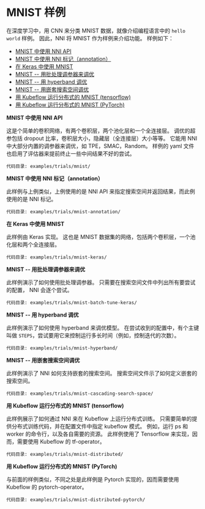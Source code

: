 # MNIST 样例

在深度学习中，用 CNN 来分类 MNIST 数据，就像介绍编程语言中的 `hello world` 样例。 因此，NNI 将 MNIST 作为样例来介绍功能。 样例如下：

- [MNIST 中使用 NNI API](#mnist)
- [MNIST 中使用 NNI 标记（annotation）](#mnist-annotation)
- [在 Keras 中使用 MNIST](#mnist-keras)
- [MNIST -- 用批处理调参器来调优](#mnist-batch)
- [MNIST -- 用 hyperband 调优](#mnist-hyperband)
- [MNIST -- 用嵌套搜索空间调优](#mnist-nested)
- [用 Kubeflow 运行分布式的 MNIST (tensorflow)](#mnist-kubeflow-tf)
- [用 Kubeflow 运行分布式的 MNIST (PyTorch)](#mnist-kubeflow-pytorch)

<a name="mnist"></a>
**MNIST 中使用 NNI API**

这是个简单的卷积网络，有两个卷积层，两个池化层和一个全连接层。 调优的超参包括 dropout 比率，卷积层大小，隐藏层（全连接层）大小等等。 它能用 NNI 中大部分内置的调参器来调优，如 TPE，SMAC，Random。 样例的 yaml 文件也启用了评估器来提前终止一些中间结果不好的尝试。

`代码目录: examples/trials/mnist/`

<a name="mnist-annotation"></a>
**MNIST 中使用 NNI 标记（annotation）**

此样例与上例类似，上例使用的是 NNI API 来指定搜索空间并返回结果，而此例使用的是 NNI 标记。

`代码目录: examples/trials/mnist-annotation/`

<a name="mnist-keras"></a>
**在 Keras 中使用 MNIST**

此样例由 Keras 实现。 这也是 MNIST 数据集的网络，包括两个卷积层，一个池化层和两个全连接层。

`代码目录: examples/trials/mnist-keras/`

<a name="mnist-batch"></a>
**MNIST -- 用批处理调参器来调优**

此样例演示了如何使用批处理调参器。 只需要在搜索空间文件中列出所有要尝试的配置， NNI 会逐个尝试。

`代码目录: examples/trials/mnist-batch-tune-keras/`

<a name="mnist-hyperband"></a>
**MNIST -- 用 hyperband 调优**

此样例演示了如何使用 hyperband 来调优模型。 在尝试收到的配置中，有个主键叫做 `STEPS`，尝试要用它来控制运行多长时间（例如，控制迭代的次数）。

`代码目录: examples/trials/mnist-hyperband/`

<a name="mnist-nested"></a>
**MNIST -- 用嵌套搜索空间调优**

此样例演示了 NNI 如何支持嵌套的搜索空间。 搜索空间文件示了如何定义嵌套的搜索空间。

`代码目录: examples/trials/mnist-cascading-search-space/`

<a name="mnist-kubeflow-tf"></a>
**用 Kubeflow 运行分布式的 MNIST (tensorflow)**

此样例展示了如何通过 NNI 来在 Kubeflow 上运行分布式训练。 只需要简单的提供分布式训练代码，并在配置文件中指定 kubeflow 模式。 例如，运行 ps 和 worker 的命令行，以及各自需要的资源。 此样例使用了 Tensorflow 来实现，因而，需要使用 Kubeflow 的 tf-operator。

`代码目录: examples/trials/mnist-distributed/`

<a name="mnist-kubeflow-pytorch"></a>
**用 Kubeflow 运行分布式的 MNIST (PyTorch)**

与前面的样例类似，不同之处是此样例是 Pytorch 实现的，因而需要使用 Kubeflow 的 pytorch-operator。

`代码目录: examples/trials/mnist-distributed-pytorch/`